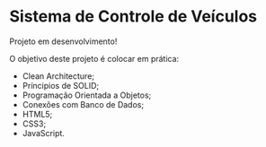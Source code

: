 # Sistema de Controle de Veículos
Projeto em desenvolvimento!

O objetivo deste projeto é colocar em prática:
- Clean Architecture;
- Príncipios de SOLID;
- Programação Orientada a Objetos;
- Conexões com Banco de Dados;
- HTML5;
- CSS3;
- JavaScript.
